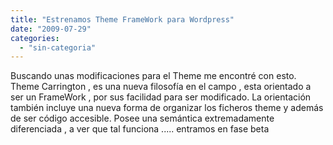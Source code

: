 ```yaml
---
title: "Estrenamos Theme FrameWork para Wordpress"
date: "2009-07-29"
categories: 
  - "sin-categoria"
---
```


Buscando unas modificaciones para el Theme me encontré con esto. Theme Carrington , es una nueva filosofía en el campo , esta orientado a ser un FrameWork , por sus facilidad para ser modificado. La orientación también incluye una nueva forma de organizar los ficheros theme y además de ser código accesible. Posee una semántica extremadamente diferenciada , a ver que tal funciona ..... entramos en fase beta
